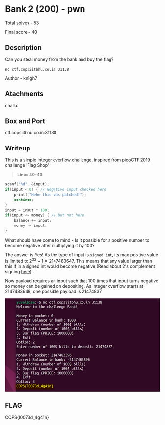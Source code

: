 # Bank 2 (200) - pwn

Total solves - 53

Final score - 40

## Description
Can you steal money from the bank and buy the flag?

`nc ctf.copsiitbhu.co.in 31138`

Author - kn1gh7

## Atachments
chall.c

## Box and Port
ctf.copsiitbhu.co.in:31138

## Writeup
This is a simple integer overflow challenge, inspired from picoCTF 2019 challenge 'Flag Shop'

> Lines 40-49

```C
scanf("%d", &input);
if(input < 0) { // Negative input checked here
    printf("Hehe this was patched!");
    continue;
}
input = input * 100;
if(input <= money) { // But not here
    balance += input;
    money -= input;
}
```
What should have come to mind - Is it possible for a positive number to become negative after multiplying it by 100?

The answer is Yes! As the type of input is `signed int`, its max positive value is limited to $`2^{32} - 1 = 2147483647`$. This means that any value larger than this if in a signed int would become negative (Read about 2's complement signing [here](https://en.wikipedia.org/wiki/Two%27s_complement)).

Now payload requires an input such that 100 times that input turns negative so money can be gained on depositing. As integer overflow starts at 2147483648, one possible payload is 21474837

![terminal](image.png)

## FLAG
COPS{l0073d_4g41n}
